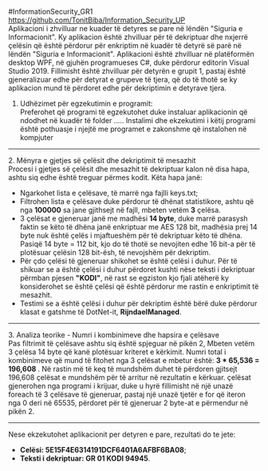 #InformationSecurity_GR1
https://github.com/TonitBiba/Information_Security_UP <br>
Aplikacioni i zhvilluar ne kuader të detyres se pare në lëndën "Siguria e Informacionit". Ky aplikacion është zhvilluar për të dekriptuar dhe nxjerrë çelësin që është përdorur për enkriptim në kuadër të detyrë së parë në lëndën "Siguria e Informacionit". Aplikacioni është zhvilluar në platëformën desktop WPF, në gjuhën programueses C#, duke përdorur editorin Visual Studio 2019. Fillimisht është zhvilluar për detyrën e grupit 1, pastaj është gjeneralizuar edhe për detyrat e grupeve të tjera, që do të thotë se ky aplikacion mund të përdoret edhe për dekriptimin e detyrave tjera.
1. Udhëzimet për egzekutimin e programit:<br>
  Preferohet që programi të egzekutohet duke instaluar aplikacionin që ndodhet në kuadër të folder .....
  Instalimi dhe ekzekutimi i këtij programi është pothuasje i njejtë me programet e zakonshme që instalohen në kompjuter 
<hr>
2. Mënyra e gjetjes së çelësit dhe dekriptimit të mesazhit <br>
  Procesi i gjetjes së çelësit dhe mesazhit të dekriptuar kalon në disa hapa, ashtu siq edhe është treguar përmes kodit. Këta hapa janë:
    <ul>
      <li> Ngarkohet lista e çelësave, të marrë nga fajlli keys.txt;</li>
      <li> Filtrohen lista e çelësave duke përdorur të dhënat statistikore, ashtu që nga <b>100000</b> sa jane gjithsejt në fajll, mbeten vetëm <b>3</b> çelësa.</li>
      <li> 3 çelësat e gjeneruar janë me madhësi <b>14 byte</b>, duke marrë parasysh faktin se këto të dhëna janë enkriptuar me AES 128 bit, madhësia prej 14 byte nuk është çelës i mjaftueshëm për të dekriptuar këto të dhëna. 
        Pasiqë 14 byte = 112 bit, kjo do të thotë se nevojiten edhe 16 bit-a për të plotësuar çelësin 128 bit-ësh, të nevojshëm për dekriptim.
      </li>
      <li>
        Për çdo çelësi të gjeneruar shikohet se është çelësi i duhur. Për të shikuar se a është çelësi i duhur përdoret kushti nëse teksti i
        dekriptuar përmban pjesen <b>"KODI"</b>, në rast se egziston kjo fjali atëherë ky konsiderohet se është çelësi që është përdorur me rastin e
        enkriptimit të mesazhit.
      </li>
      <li>
        Testimi se a është çelësi i duhur për dekriptim është bërë duke përdorur klasat e gatshme të DotNet-it, <b>RijndaelManaged</b>. 
      </li>      
    </ul>
   <hr/>
3. Analiza teorike - Numri i kombinimeve dhe hapsira e çelësave <br>
  Pas filtrimit të çelësave ashtu siq është spjeguar në pikën 2, Mbeten vetëm 3 çelësa 14 byte që kanë plotësuar kriteret e kërkimit.
  Numri total i kombinimeve që mund të fitohet nga 3 çelësat e mbetur është: <b> 3 * 65,536 =  196,608 </b>.
  Në rastin më të keq të mundshëm duhet të përdoren gjitsejt 196,608 çelësat e mundshëm për të arritur në rezultatin e kërkuar. 
  çelësat gjenerohen nga programi i krijuar, duke u hyrë fillimisht në një unazë foreach të 3 çelësave të gjeneruar, pastaj një unazë tjetër
  e for që iteron nga 0 deri në 65535, përdoret për të gjeneruar 2 byte-at e përmendur në pikën 2.
<hr/>
Nese ekzekutohet aplikacionit per detyren e pare, rezultati do te jete:
<ul>
  <li><b>Celësi: 5E15F4E6314191DCF6401A6AFBF6BA08</b>;</li>
  <li><b>Teksti i dekriptuar: GR 01 KODI 94945</b>.</li>
 </ul>
